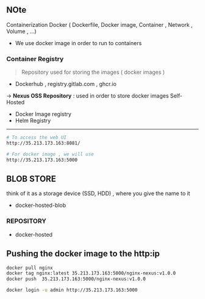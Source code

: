 ## NOte 
Containerization 
Docker ( Dockerfile, Docker image, Container , Network , Volume , ...)

- We use docker image in order to run to containers 


### Container Registry 
> Repository used for storing the images ( docker images )
- Dockerhub , registry.gitlab.com , ghcr.io 

-> **Nexus OSS Repository** : used in order to store docker images 
Self-Hosted 
- Docker Image registry
- Helm Registry

*** 

```bash
# To access the web UI 
http://35.213.173.163:8081/

# For docker image , we will use 
http://35.213.173.163:5000
```

## BLOB STORE 
think of it as a storage device (SSD, HDD) , where you give the name to it 
- docker-hosted-blob 
### REPOSITORY 
- docker-hosted


## Pushing the docker image to the http:ip 
```bash
docker pull nginx 
docker tag nginx:latest 35.213.173.163:5000/nginx-nexus:v1.0.0 
docker push  35.213.173.163:5000/nginx-nexus:v1.0.0

docker login -u admin http://35.213.173.163:5000
```
